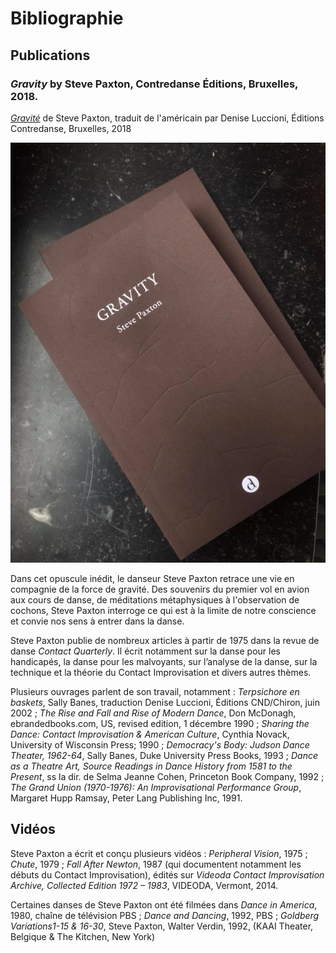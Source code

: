 # Bibliographie

## Publications

### *Gravity* by Steve Paxton, Contredanse Éditions, Bruxelles, 2018.

[*Gravité*](https://www.contredanse.org) de Steve Paxton, traduit de l'américain par Denise Luccioni, 
Éditions Contredanse, Bruxelles, 2018

[![Gravity Image](./images/gravity-book-fr.jpg)](https://contredanse.org/)


Dans cet opuscule inédit, le danseur Steve Paxton retrace une vie en compagnie de la force de gravité. 
Des souvenirs du premier vol en avion aux cours de danse, de méditations métaphysiques 
à l'observation de cochons, Steve Paxton interroge ce qui est à la limite de notre conscience
et convie nos sens à entrer dans la danse.  

Steve Paxton publie de nombreux articles à partir de 1975 dans la revue de danse *Contact Quarterly*. Il écrit notamment sur la danse pour les handicapés, la danse pour les malvoyants, sur l’analyse de la danse, sur la technique et la théorie du Contact Improvisation et divers autres thèmes. 

Plusieurs ouvrages parlent de son travail, notamment : *Terpsichore en baskets*, Sally Banes, traduction Denise Luccioni, Éditions CND/Chiron, juin 2002 ; *The Rise and Fall and Rise of Modern Dance*, Don McDonagh, ebrandedbooks.com, US, revised edition, 1 décembre 1990 ; *Sharing the Dance: Contact Improvisation & American Culture*, Cynthia Novack, University of Wisconsin Press; 1990 ; *Democracy's Body: Judson Dance Theater, 1962-64*, Sally Banes, Duke University Press Books, 1993 ; *Dance as a Theatre Art, Source Readings in Dance History from 1581 to the Present*, ss la dir. de Selma Jeanne Cohen, Princeton Book Company, 1992 ; *The Grand Union (1970-1976): An Improvisational Performance Group*, Margaret Hupp Ramsay, Peter Lang Publishing Inc, 1991.

## Vidéos

Steve Paxton a écrit et conçu plusieurs vidéos : *Peripheral Vision*, 1975 ; *Chute*, 1979 ; *Fall After Newton*, 1987 (qui documentent notamment les débuts du Contact Improvisation), édités sur *Videoda Contact Improvisation Archive, Collected Edition 1972 – 1983*, VIDEODA, Vermont, 2014.

Certaines danses de Steve Paxton ont été filmées dans *Dance in America*, 1980, chaîne de télévision PBS ; *Dance and Dancing*, 1992, PBS ; *Goldberg Variations1-15 & 16-30*, Steve Paxton, Walter Verdin, 1992, (KAAI Theater, Belgique & The Kitchen, New York)
